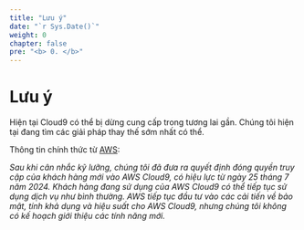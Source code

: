 ```yaml
---
title: "Lưu ý"
date: "`r Sys.Date()`"
weight: 0
chapter: false
pre: "<b> 0. </b>"
---
```


# Lưu ý

Hiện tại Cloud9 có thể bị dừng cung cấp trong tương lai gần. Chúng tôi hiện tại đang tìm các giải pháp thay thế sớm nhất có thể.

Thông tin chính thức từ [AWS](https://aws.amazon.com/blogs/devops/how-to-migrate-from-aws-cloud9-to-aws-ide-toolkits-or-aws-cloudshell/):

_Sau khi cân nhắc kỹ lưỡng, chúng tôi đã đưa ra quyết định đóng quyền truy cập của khách hàng mới vào AWS Cloud9, có hiệu lực từ ngày 25 tháng 7 năm 2024. Khách hàng đang sử dụng của AWS Cloud9 có thể tiếp tục sử dụng dịch vụ như bình thường. AWS tiếp tục đầu tư vào các cải tiến về bảo mật, tính khả dụng và hiệu suất cho AWS Cloud9, nhưng chúng tôi không có kế hoạch giới thiệu các tính năng mới._